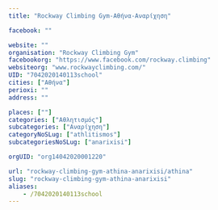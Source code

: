 ```yaml
---
title: "Rockway Climbing Gym-Αθήνα-Αναρίχηση"

facebook: ""

website: ""
organisation: "Rockway Climbing Gym"
facebookorg: "https://www.facebook.com/rockway.climbing"
websiteorg: "www.rockwayclimbing.com/"
UID: "7042020140113school"
cities: ["Αθήνα"]
perioxi: ""
address: ""

places: [""]
categories: ["Αθλητισμός"]
subcategories: ["Αναρίχηση"]
categoryNoSLug: ["athlitismos"]
subcategoriesNoSLug: ["anarixisi"]

orgUID: "org14042020001220"

url: "rockway-climbing-gym-athina-anarixisi/athina"
slug: "rockway-climbing-gym-athina-anarixisi"
aliases:
    - /7042020140113school
---
```





